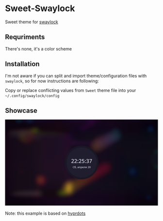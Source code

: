 # Sweet-Swaylock

Sweet theme for [swaylock](https://github.com/swaywm/swaylock)

## Requriments

There's none, it's a color scheme

## Installation

I'm not aware if you can split and import theme/configuration files with `swaylock`, so for now instructions are following:

Copy or replace conflicting values from `Sweet` theme file into your `~/.config/swaylock/config`

## Showcase

![](assets/screenshot.png)

Note: this example is based on [hyprdots](https://github.com/prasanthrangan/hyprdots)
